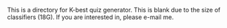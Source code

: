This is a directory for K-best quiz generator.
This is blank due to the size of classifiers (18G).
If you are interested in, please e-mail me.
